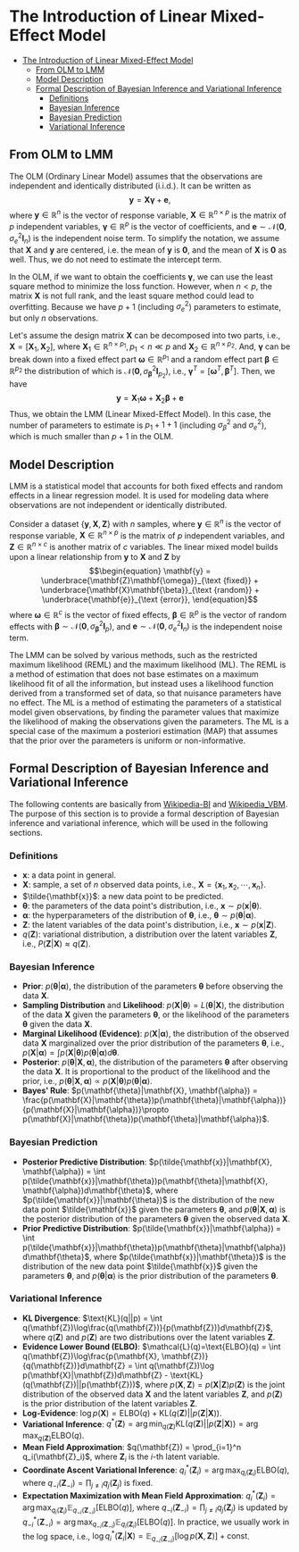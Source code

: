 # The Introduction of Linear Mixed-Effect Model
- [The Introduction of Linear Mixed-Effect Model](#the-introduction-of-linear-mixed-effect-model)
  - [From OLM to LMM](#from-olm-to-lmm)
  - [Model Description](#model-description)
  - [Formal Description of Bayesian Inference and Variational Inference](#formal-description-of-bayesian-inference-and-variational-inference)
    - [Definitions](#definitions)
    - [Bayesian Inference](#bayesian-inference)
    - [Bayesian Prediction](#bayesian-prediction)
    - [Variational Inference](#variational-inference)

## From OLM to LMM
The OLM (Ordinary Linear Model) assumes that the observations are independent and identically distributed (i.i.d.). It can be written as
$$\begin{equation}
\mathbf{y} = \mathbf{X}\mathbf{\gamma} + \mathbf{e},
\end{equation}$$
where $\mathbf{y} \in \mathbb{R}^n$ is the vector of response variable, $\mathbf{X} \in \mathbb{R}^{n \times p}$ is the matrix of $p$ independent variables, $\mathbf{\gamma} \in \mathbb{R}^p$ is the vector of coefficients, and $\mathbf{e} \sim \mathcal{N}(\mathbf{0}, \sigma^2_e \mathbf{I}_n)$ is the independent noise term. To simplify the notation, we assume that $\mathbf{X}$ and $\mathbf{y}$ are centered, i.e. the mean of $\mathbf{y}$ is $\mathbf{0}$, and the mean of $\mathbf{X}$ is $\mathbf{0}$ as well. Thus, we do not need to estimate the intercept term.

In the OLM, if we want to obtain the coefficients $\mathbf{\gamma}$, we can use the least square method to minimize the loss function. However, when $n<p$, the matrix $\mathbf{X}$ is not full rank, and the least square method could lead to overfitting. Because we have $p+1$ (including $\sigma_e^2$) parameters to estimate, but only $n$ observations. 

Let's assume the design matrix $\mathbf{X}$ can be decomposed into two parts, i.e., $\mathbf{X} = [\mathbf{X}_1, \mathbf{X}_2]$, where $\mathbf{X}_1 \in \mathbb{R}^{n \times p_1}, p_1 < n\ll p$ and $\mathbf{X}_2 \in \mathbb{R}^{n \times p_2}$. And, $\mathbf{\gamma}$ can be break down into a fixed effect part $\mathbf{\omega}\in \mathbb{R}^{p_1}$ and a random effect part $\mathbf{\beta}\in \mathbb{R}^{p_2}$ the distribution of which is $\mathcal{N}(\mathbf{0}, \sigma^2_\mathbf{\beta} \mathbf{I}_{p_2})$, i.e., $\mathbf{\gamma}^T = [\mathbf{\omega}^T, \mathbf{\beta}^T]$. Then, we have
$$\begin{equation}
\mathbf{y} = \mathbf{X}_1\mathbf{\omega} + \mathbf{X}_2\mathbf{\beta} + \mathbf{e}
\end{equation}$$
Thus, we obtain the LMM (Linear Mixed-Effect Model). In this case, the number of parameters to estimate is $p_1 + 1 + 1$ (including $\sigma_\beta^2$ and $\sigma_e^2$), which is much smaller than $p+1$ in the OLM.


## Model Description
LMM is a statistical model that accounts for both fixed effects and random effects in a linear regression model. It is used for modeling data where observations are not independent or identically distributed.

Consider a dataset $\{\mathbf{y}, \mathbf{X},\mathbf{Z}\}$ with $n$ samples, where $\mathbf{y} \in \mathbb{R}^n$ is the vector of response variable, $\mathbf{X} \in \mathbb{R}^{n \times p}$ is the matrix of $p$ independent variables, and $\mathbf{Z} \in \mathbb{R}^{n \times c}$ is another matrix of $c$ variables. The linear mixed model builds upon a linear relationship from $\mathbf{y}$ to $\mathbf{X}$ and $\mathbf{Z}$ by
$$\begin{equation}
\mathbf{y} = \underbrace{\mathbf{Z}\mathbf{\omega}}_{\text {fixed}} + \underbrace{\mathbf{X}\mathbf{\beta}}_{\text {random}} + \underbrace{\mathbf{e}}_{\text {error}},
\end{equation}$$
where $\mathbf{\omega} \in \mathbb{R}^c$ is the vector of fixed effects, $\mathbf{\beta} \in \mathbb{R}^p$ is the vector of random effects with $\mathbf{\beta} \sim \mathcal{N}(\mathbf{0}, \sigma^2_\mathbf{\beta} \mathbf{I}_p)$, and $\mathbf{e} \sim \mathcal{N}(\mathbf{0}, \sigma^2_e \mathbf{I}_n)$ is the independent noise term. 

The LMM can be solved by various methods, such as the restricted maximum likelihood (REML) and the maximum likelihood (ML). The REML is a method of estimation that does not base estimates on a maximum likelihood fit of all the information, but instead uses a likelihood function derived from a transformed set of data, so that nuisance parameters have no effect. The ML is a method of estimating the parameters of a statistical model given observations, by finding the parameter values that maximize the likelihood of making the observations given the parameters. The ML is a special case of the maximum a posteriori estimation (MAP) that assumes that the prior over the parameters is uniform or non-informative.

## Formal Description of Bayesian Inference and Variational Inference
The following contents are basically from [Wikipedia-BI](https://en.wikipedia.org/wiki/Bayesian_inference) and [Wikipedia_VBM](https://en.wikipedia.org/wiki/Variational_Bayesian_methods). The purpose of this section is to provide a formal description of Bayesian inference and variational inference, which will be used in the following sections.

### Definitions
- $\mathbf{x}$: a data point in general.
- $\mathbf{X}$: sample, a set of $n$ observed data points, i.e., $\mathbf{X} = \{\mathbf{x}_1, \mathbf{x}_2, \cdots, \mathbf{x}_n\}$.
- $\tilde{\mathbf{x}}$: a new data point to be predicted.
- $\mathbf{\theta}$: the parameters of the data point's distribution, i.e., $\mathbf{x} \sim p(\mathbf{x}|\mathbf{\theta})$.
- $\mathbf{\alpha}$: the hyperparameters of the distribution of $\mathbf{\theta}$, i.e., $\mathbf{\theta} \sim p(\mathbf{\theta}|\mathbf{\alpha})$.
- $\mathbf{Z}$: the latent variables of the data point's distribution, i.e., $\mathbf{x} \sim p(\mathbf{x}|\mathbf{Z})$.
- $q(\mathbf{Z})$: variational distribution, a distribution over the latent variables $\mathbf{Z}$, i.e., $P(\mathbf{Z}|\mathbf{X}) \approx q(\mathbf{Z})$.

### Bayesian Inference
- **Prior**: $p(\mathbf{\theta}|\mathbf{\alpha})$, the distribution of the parameters $\mathbf{\theta}$ before observing the data $\mathbf{X}$.
- **Sampling Distribution** and **Likelihood**: $p(\mathbf{X}|\mathbf{\theta})=L(\mathbf{\theta}|\mathbf{X})$, the distribution of the data $\mathbf{X}$ given the parameters $\mathbf{\theta}$, or the likelihood of the parameters $\mathbf{\theta}$ given the data $\mathbf{X}$.
- **Marginal Likelihood (Evidence)**: $p(\mathbf{X}|\mathbf{\alpha})$, the distribution of the observed data $\mathbf{X}$ marginalized over the prior distribution of the parameters $\mathbf{\theta}$, i.e., $p(\mathbf{X}|\mathbf{\alpha}) = \int p(\mathbf{X}|\mathbf{\theta})p(\mathbf{\theta}|\mathbf{\alpha})d\mathbf{\theta}$.
- **Posterior**: $p(\mathbf{\theta}|\mathbf{X}, \mathbf{\alpha})$, the distribution of the parameters $\mathbf{\theta}$ after observing the data $\mathbf{X}$. It is proportional to the product of the likelihood and the prior, i.e., $p(\mathbf{\theta}|\mathbf{X}, \mathbf{\alpha}) \propto p(\mathbf{X}|\mathbf{\theta})p(\mathbf{\theta}|\mathbf{\alpha})$.
- **Bayes' Rule**: $p(\mathbf{\theta}|\mathbf{X}, \mathbf{\alpha}) = \frac{p(\mathbf{X}|\mathbf{\theta})p(\mathbf{\theta}|\mathbf{\alpha})}{p(\mathbf{X}|\mathbf{\alpha})}\propto p(\mathbf{X}|\mathbf{\theta})p(\mathbf{\theta}|\mathbf{\alpha})$.

### Bayesian Prediction
- **Posterior Predictive Distribution**: $p(\tilde{\mathbf{x}}|\mathbf{X}, \mathbf{\alpha}) = \int p(\tilde{\mathbf{x}}|\mathbf{\theta})p(\mathbf{\theta}|\mathbf{X}, \mathbf{\alpha})d\mathbf{\theta}$, where $p(\tilde{\mathbf{x}}|\mathbf{\theta})$ is the distribution of the new data point $\tilde{\mathbf{x}}$ given the parameters $\mathbf{\theta}$, and $p(\mathbf{\theta}|\mathbf{X}, \mathbf{\alpha})$ is the posterior distribution of the parameters $\mathbf{\theta}$ given the observed data $\mathbf{X}$.
- **Prior Predictive Distribution**: $p(\tilde{\mathbf{x}}|\mathbf{\alpha}) = \int p(\tilde{\mathbf{x}}|\mathbf{\theta})p(\mathbf{\theta}|\mathbf{\alpha})d\mathbf{\theta}$, where $p(\tilde{\mathbf{x}}|\mathbf{\theta})$ is the distribution of the new data point $\tilde{\mathbf{x}}$ given the parameters $\mathbf{\theta}$, and $p(\mathbf{\theta}|\mathbf{\alpha})$ is the prior distribution of the parameters $\mathbf{\theta}$.

### Variational Inference
- **KL Divergence**: $\text{KL}(q||p) = \int q(\mathbf{Z})\log\frac{q(\mathbf{Z})}{p(\mathbf{Z})}d\mathbf{Z}$, where $q(\mathbf{Z})$ and $p(\mathbf{Z})$ are two distributions over the latent variables $\mathbf{Z}$.
- **Evidence Lower Bound (ELBO)**: $\mathcal{L}(q)=\text{ELBO}(q) = \int q(\mathbf{Z})\log\frac{p(\mathbf{X}, \mathbf{Z})}{q(\mathbf{Z})}d\mathbf{Z} = \int q(\mathbf{Z})\log p(\mathbf{X}|\mathbf{Z})d\mathbf{Z} - \text{KL}(q(\mathbf{Z})||p(\mathbf{Z}))$, where $p(\mathbf{X}, \mathbf{Z}) = p(\mathbf{X}|\mathbf{Z})p(\mathbf{Z})$ is the joint distribution of the observed data $\mathbf{X}$ and the latent variables $\mathbf{Z}$, and $p(\mathbf{Z})$ is the prior distribution of the latent variables $\mathbf{Z}$.
- **Log-Evidence**: $\log p(\mathbf{X}) = \text{ELBO}(q) + \text{KL}(q(\mathbf{Z})||p(\mathbf{Z}|\mathbf{X}))$.
- **Variational Inference**: $q^*(\mathbf{Z}) = \arg\min_{q(\mathbf{Z})} \text{KL}(q(\mathbf{Z})||p(\mathbf{Z}|\mathbf{X}))= \arg\max_{q(\mathbf{Z})} \text{ELBO}(q)$.
- **Mean Field Approximation**: $q(\mathbf{Z}) = \prod_{i=1}^n q_i(\mathbf{Z}_i)$, where $\mathbf{Z}_i$ is the $i$-th latent variable.
- **Coordinate Ascent Variational Inference**: $q_i^*(\mathbf{Z}_i) = \arg\max_{q_i(\mathbf{Z}_i)} \text{ELBO}(q)$, where $q_{-i}(\mathbf{Z}_{-i}) = \prod_{j\neq i}q_j(\mathbf{Z}_j)$ is fixed.
- **Expectation Maximization with Mean Field Approximation**: $q_i^*(\mathbf{Z}_i) = \arg\max_{q_i(\mathbf{Z}_i)} \mathbb{E}_{q_{-i}(\mathbf{Z}_{-i})}[\text{ELBO}(q)]$, where $q_{-i}(\mathbf{Z}_{-i}) = \prod_{j\neq i}q_j(\mathbf{Z}_j)$ is updated by $q_{-i}^*(\mathbf{Z}_{-i}) = \arg\max_{q_{-i}(\mathbf{Z}_{-i})} \mathbb{E}_{q_i(\mathbf{Z}_i)}[\text{ELBO}(q)]$. In practice, we usually work in the log space, i.e., $\log q_i^*(\mathbf{Z}_i|\mathbf{X}) = \mathbb{E}_{q_{-i}(\mathbf{Z}_{-i})}[\log p(\mathbf{X}, \mathbf{Z})] + \text{const}$.


